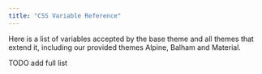```yaml
---
title: "CSS Variable Reference"
---
```


Here is a list of variables accepted by the base theme and all themes that extend it, including our provided themes Alpine, Balham and Material.

TODO add full list
